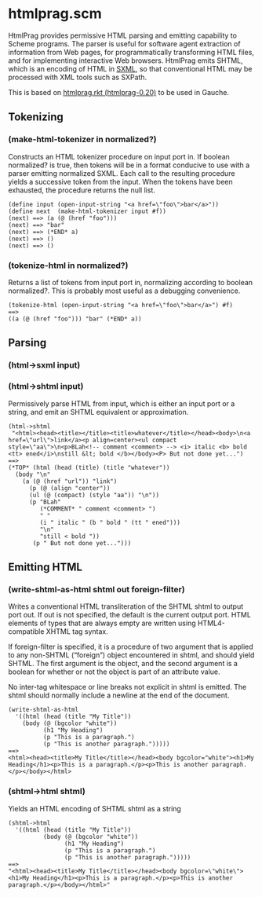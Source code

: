 # htmlprag.scm

HtmlPrag provides permissive HTML parsing and emitting capability to Scheme programs.  The parser is useful for software agent extraction of information from Web pages, for programmatically transforming HTML files, and for implementing interactive Web browsers.  HtmlPrag emits SHTML, which is an encoding of HTML in [SXML](http://okmij.org/ftp/Scheme/SXML.html), so that conventional HTML may be processed with XML tools such as SXPath.

This is based on [htmlprag.rkt (htmlprag-0.20)](http://planet.racket-lang.org/package-source/neil/htmlprag.plt/1/7/htmlprag.rkt) to be used in Gauche.


## Tokenizing

### (make-html-tokenizer in normalized?)
Constructs an HTML tokenizer procedure on input port in. If boolean normalized? is true, then tokens will be in a format conducive to use with a parser emitting normalized SXML. Each call to the resulting procedure yields a successive token from the input. When the tokens have been exhausted, the procedure returns the null list. 

    (define input (open-input-string "<a href=\"foo\">bar</a>"))
    (define next  (make-html-tokenizer input #f))
    (next) ==> (a (@ (href "foo")))
    (next) ==> "bar"
    (next) ==> (*END* a)
    (next) ==> ()
    (next) ==> ()

### (tokenize-html in normalized?)
Returns a list of tokens from input port in, normalizing according to boolean normalized?. This is probably most useful as a debugging convenience.

    (tokenize-html (open-input-string "<a href=\"foo\">bar</a>") #f)
    ==>
    ((a (@ (href "foo"))) "bar" (*END* a))
    
## Parsing

### (html->sxml input)
### (html->shtml input)
Permissively parse HTML from input, which is either an input port or a string, and emit an SHTML equivalent or approximation.

    (html->shtml
     "<html><head><title></title><title>whatever</title></head><body>\n<a href=\"url\">link</a><p align=center><ul compact style=\"aa\">\n<p>BLah<!-- comment <comment> --> <i> italic <b> bold <tt> ened</i>\nstill &lt; bold </b></body><P> But not done yet...")
    ==>
    (*TOP* (html (head (title) (title "whatever"))
      (body "\n"
        (a (@ (href "url")) "link")
          (p (@ (align "center"))
          (ul (@ (compact) (style "aa")) "\n"))
          (p "BLah"
             (*COMMENT* " comment <comment> ")
             " "
             (i " italic " (b " bold " (tt " ened")))
             "\n"
             "still < bold "))
           (p " But not done yet...")))
           
## Emitting HTML
### (write-shtml-as-html shtml out foreign-filter)
Writes a conventional HTML transliteration of the SHTML shtml to output port out. If out is not specified, the default is the current output port. HTML elements of types that are always empty are written using HTML4-compatible XHTML tag syntax.

If foreign-filter is specified, it is a procedure of two argument that is applied to any non-SHTML (“foreign”) object encountered in shtml, and should yield SHTML. The first argument is the object, and the second argument is a boolean for whether or not the object is part of an attribute value.

No inter-tag whitespace or line breaks not explicit in shtml is emitted. The shtml should normally include a newline at the end of the document.

    (write-shtml-as-html
      '((html (head (title "My Title"))
        (body (@ (bgcolor "white"))
              (h1 "My Heading")
              (p "This is a paragraph.")
              (p "This is another paragraph.")))))
    ==>
    <html><head><title>My Title</title></head><body bgcolor="white"><h1>My Heading</h1><p>This is a paragraph.</p><p>This is another paragraph.</p></body></html>
    
### (shtml->html shtml)
Yields an HTML encoding of SHTML shtml as a string

    (shtml->html
      '((html (head (title "My Title"))
              (body (@ (bgcolor "white"))
                    (h1 "My Heading")
                    (p "This is a paragraph.")
                    (p "This is another paragraph.")))))
    ==>
    "<html><head><title>My Title</title></head><body bgcolor=\"white\"><h1>My Heading</h1><p>This is a paragraph.</p><p>This is another paragraph.</p></body></html>"
